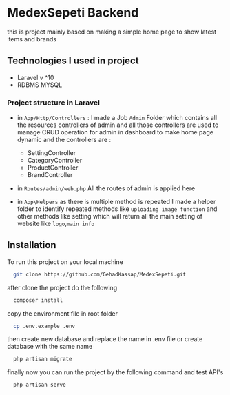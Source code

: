 # MedexSepeti Backend

this is project mainly based on making a simple home page to show latest items and brands

## Technologies I used in project

-   Laravel v ^10
-   RDBMS MYSQL

### Project structure in Laravel

-   in `App/Http/Controllers` : I made a Job `Admin` Folder which contains all the resources controllers of admin and all those controllers are used to manage CRUD operation for admin in dashboard to make home page dynamic and the controllers are :

    -   SettingController
    -   CategoryController
    -   ProductController
    -   BrandController

-   in `Routes/admin/web.php` All the routes of admin is applied here
-   in `App\Helpers` as there is multiple method is repeated I made a helper folder to identify repeated methods like `uploading image function` and other methods like setting which will return all the main setting of website like `logo`,`main info`

## Installation

To run this project on your local machine

```bash
  git clone https://github.com/GehadKassap/MedexSepeti.git
```

after clone the project do the following

```bash
  composer install
```

copy the environment file in root folder

```bash
  cp .env.example .env
```

then create new database and replace the name in .env file or create database with the same name

```bash
  php artisan migrate
```

finally now you can run the project by the following command and test API's

```bash
  php artisan serve
```
